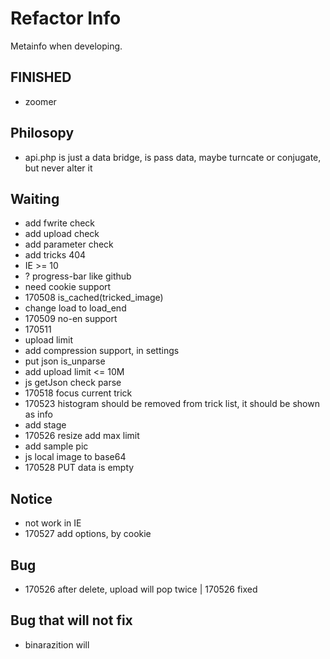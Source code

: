 # Refactor Info
Metainfo when developing.

## FINISHED
- zoomer

## Philosopy
- api.php is just a data bridge, is pass data, maybe turncate or conjugate, but never alter it

## Waiting
- add fwrite check
- add upload check
- add parameter check
- add tricks 404
- IE >= 10
- ? progress-bar like github
- need cookie support
- 170508 is_cached(tricked_image)
- change load to load_end
- 170509 no-en support
- 170511
- upload limit 
- add compression support, in settings
- put json is_unparse
- add upload limit <= 10M
- js getJson check parse
- 170518 focus current trick
- 170523 histogram should be removed from trick list, it should be shown as info
- add stage 
- 170526 resize add max limit
- add sample pic
- js local image to base64
- 170528 PUT data is empty

## Notice
- not work in IE
- 170527 add options, by cookie

## Bug
- 170526 after delete, upload will pop twice | 170526 fixed


## Bug that will not fix
- binarazition will



